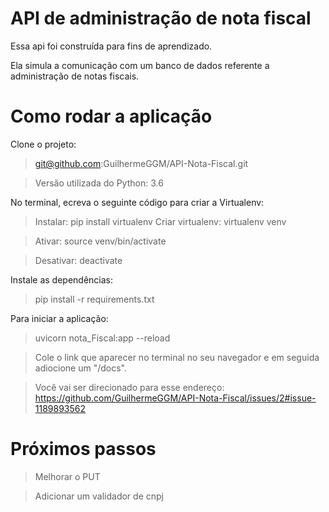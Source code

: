 # API de administração de nota fiscal
Essa api foi construída para fins de aprendizado.

Ela simula a comunicação com um banco de dados referente a administração de notas fiscais.

# Como rodar a aplicação
Clone o projeto:
>git@github.com:GuilhermeGGM/API-Nota-Fiscal.git

>Versão utilizada do Python: 3.6

No terminal, ecreva o seguinte código para criar a Virtualenv:
>Instalar: pip install virtualenv
>Criar virtualenv: virtualenv venv
  
>Ativar: source venv/bin/activate
  
>Desativar: deactivate

Instale as dependências:
>pip install -r requirements.txt

Para iniciar a aplicação:
>uvicorn nota_Fiscal:app --reload

>Cole o link que aparecer no terminal no seu 
>navegador e em seguida adiocione um "/docs".

>Você vai ser direcionado para esse endereço:
>https://github.com/GuilhermeGGM/API-Nota-Fiscal/issues/2#issue-1189893562

# Próximos passos
>Melhorar o PUT

>Adicionar um validador de cnpj
